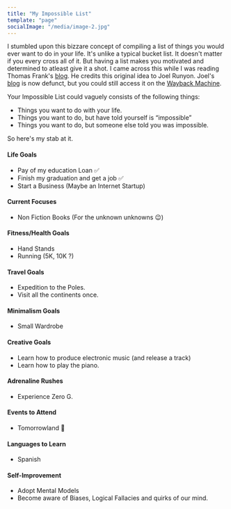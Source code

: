 ```yaml
---
title: "My Impossible List"
template: "page"
socialImage: "/media/image-2.jpg"
---
```


I stumbled upon this bizzare concept of compiling a list of things you would ever want to do in your life. It's unlike a typical bucket list. It doesn't matter if you every cross all of it. But having a list makes you motivated and determined to atleast give it a shot. I came across this while I was reading Thomas Frank's [blog](https://collegeinfogeek.com/). He credits this original idea to Joel Runyon. Joel's [blog](https://impossiblehq.com/impossible-list/) is now defunct, but you could still access it on the [Wayback Machine](https://archive.org/web/).

Your Impossible List could vaguely consists of the following things:

- Things you want to do with your life.
- Things you want to do, but have told yourself is “impossible”
- Things you want to do, but someone else told you was impossible.

So here's my stab at it.

#### Life Goals

- Pay of my education Loan ✅
- Finish my graduation and get a job ✅
- Start a Business (Maybe an Internet Startup)

#### Current Focuses

- Non Fiction Books (For the unknown unknowns 😉)

#### Fitness/Health Goals

- Hand Stands
- Running (5K, 10K ?)

#### Travel Goals

- Expedition to the Poles.
- Visit all the continents once.

#### Minimalism Goals

- Small Wardrobe

#### Creative Goals

- Learn how to produce electronic music (and release a track)
- Learn how to play the piano.

#### Adrenaline Rushes

- Experience Zero G.

#### Events to Attend

- Tomorrowland 🙈

#### Languages to Learn

- Spanish

#### Self-Improvement

- Adopt Mental Models
- Become aware of Biases, Logical Fallacies and quirks of our mind.
